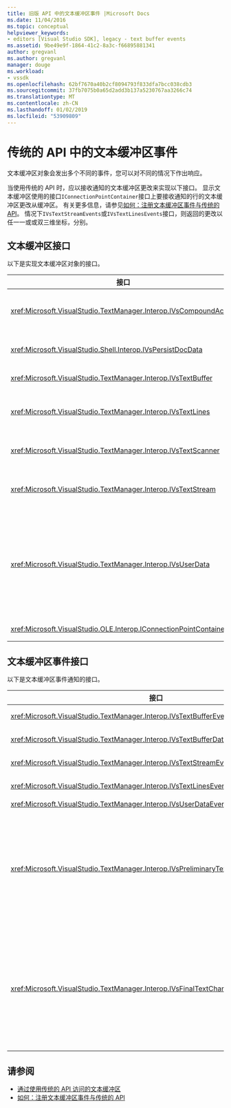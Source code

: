 ```yaml
---
title: 旧版 API 中的文本缓冲区事件 |Microsoft Docs
ms.date: 11/04/2016
ms.topic: conceptual
helpviewer_keywords:
- editors [Visual Studio SDK], legacy - text buffer events
ms.assetid: 9be49e9f-1864-41c2-8a3c-f66895881341
author: gregvanl
ms.author: gregvanl
manager: douge
ms.workload:
- vssdk
ms.openlocfilehash: 62bf7670a40b2cf8094793f833dfa7bcc038cdb3
ms.sourcegitcommit: 37fb7075b0a65d2add3b137a5230767aa3266c74
ms.translationtype: MT
ms.contentlocale: zh-CN
ms.lasthandoff: 01/02/2019
ms.locfileid: "53909809"
---
```

# <a name="text-buffer-events-in-the-legacy-api"></a>传统的 API 中的文本缓冲区事件
文本缓冲区对象会发出多个不同的事件，您可以对不同的情况下作出响应。  
  
 当使用传统的 API 时，应以接收通知的文本缓冲区更改来实现以下接口。 显示文本缓冲区使用的接口`IConnectionPointContainer`接口上要接收通知的行的文本缓冲区更改从缓冲区。 有关更多信息，请参见[如何：注册文本缓冲区事件与传统的 API](../extensibility/how-to-register-for-text-buffer-events-with-the-legacy-api.md)。 情况下`IVsTextStreamEvents`或`IVsTextLinesEvents`接口，则返回的更改以任一一或或双三维坐标，分别。  
  
## <a name="text-buffer-interfaces"></a>文本缓冲区接口  
 以下是实现文本缓冲区对象的接口。  
  
|接口|描述|  
|---------------|-----------------|  
|<xref:Microsoft.VisualStudio.TextManager.Interop.IVsCompoundAction>|可以创建复合操作 （即，在撤消/重做单个单元进行分组的操作）。|  
|<xref:Microsoft.VisualStudio.Shell.Interop.IVsPersistDocData>|使文档数据管理的文本缓冲区的持久性。|  
|<xref:Microsoft.VisualStudio.TextManager.Interop.IVsTextBuffer>|提供基本服务;由多个客户端。|  
|<xref:Microsoft.VisualStudio.TextManager.Interop.IVsTextLines>|提供了读取和写入功能使用二维坐标。 继承自 `IVsTextBuffer`。|  
|<xref:Microsoft.VisualStudio.TextManager.Interop.IVsTextScanner>|提供快速、 面向流的顺序访问缓冲区中的文本。|  
|<xref:Microsoft.VisualStudio.TextManager.Interop.IVsTextStream>|提供了读取和写入功能使用一维的坐标。 继承自 `IVsTextBuffer`。|  
|<xref:Microsoft.VisualStudio.TextManager.Interop.IVsUserData>|提供对属性的泛型集合的访问。 最重要属性是缓冲区的名称或的名字对象。 通过创建 GUID 并使用它作为键，可以使用此接口在缓冲区中存储自己的随机数据。|  
|<xref:Microsoft.VisualStudio.OLE.Interop.IConnectionPointContainer>|支持连接点的事件。|  
  
## <a name="text-buffer-event-interfaces"></a>文本缓冲区事件接口  
 以下是文本缓冲区事件通知的接口。  
  
|接口|描述|  
|---------------|-----------------|  
|<xref:Microsoft.VisualStudio.TextManager.Interop.IVsTextBufferEvents>|通知客户端时提供新语言服务是与文本缓冲区相关联。|  
|<xref:Microsoft.VisualStudio.TextManager.Interop.IVsTextBufferDataEvents>|初始化文本缓冲区和文本缓冲区中的数据发生更改时通知客户端。|  
|<xref:Microsoft.VisualStudio.TextManager.Interop.IVsTextStreamEvents>|通知客户端的一维坐标中的基础文本缓冲区更改。|  
|<xref:Microsoft.VisualStudio.TextManager.Interop.IVsTextLinesEvents>|通知客户端的二维坐标中的基础文本缓冲区更改。|  
|<xref:Microsoft.VisualStudio.TextManager.Interop.IVsUserDataEvents>|通知客户端的对用户数据的更改。|  
|<xref:Microsoft.VisualStudio.TextManager.Interop.IVsPreliminaryTextChangeCommitEvents>|通知客户端的最后一个提交手势以触发该事件，并提供文本更改的范围。 `IVsPreliminaryTextChangeCommitEvents`接口不触发响应撤消或重做命令。 针对具有撤消管理器的缓冲区的仅触发事件。 `IVsPreliminaryTextChangeCommitEvents` 触发之前其他事件，如整齐排列，这样可确保其他事件不会更改文本之前在提交更改。 你的 VSPackage 必须监视任一`IVsPreliminaryTextChangeCommitEvents`接口或`IVsFinalTextChangeCommitEvents`接口，但不可同时使用两者。|  
|<xref:Microsoft.VisualStudio.TextManager.Interop.IVsFinalTextChangeCommitEvents>|通知客户端的最后一个提交手势以触发该事件，并提供文本更改的范围。 `IVsFinalTextChangeCommitEvents`接口不触发响应撤消或重做命令。 针对具有撤消管理器的缓冲区的仅触发事件。 `IVsFinalTextChangeCommitEvents` 旨在仅由语言服务或具有对编辑的完全控制的其他对象的使用。 你的 VSPackage 必须监视任一`IVsPreliminaryTextChangeCommitEvents`接口或`IVsFinalTextChangeCommitEvents`接口，但不可同时使用两者。|  
  
## <a name="see-also"></a>请参阅

- [通过使用传统的 API 访问的文本缓冲区](../extensibility/accessing-the-text-buffer-by-using-the-legacy-api.md)
- [如何：注册文本缓冲区事件与传统的 API](../extensibility/how-to-register-for-text-buffer-events-with-the-legacy-api.md)